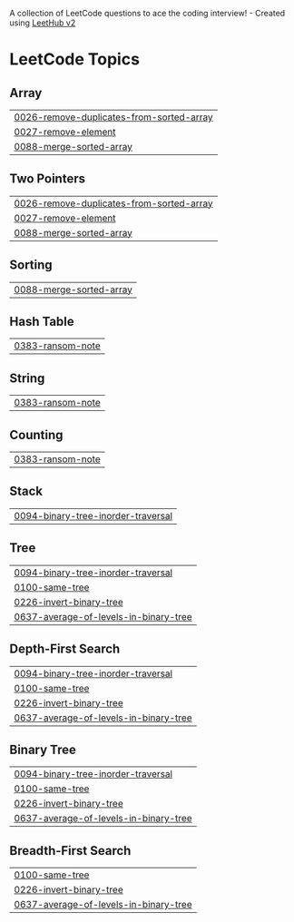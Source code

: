 A collection of LeetCode questions to ace the coding interview! - Created using [LeetHub v2](https://github.com/arunbhardwaj/LeetHub-2.0)
<!---LeetCode Topics Start-->
# LeetCode Topics
## Array
|  |
| ------- |
| [0026-remove-duplicates-from-sorted-array](https://github.com/ieunseo/spring/tree/master/0026-remove-duplicates-from-sorted-array) |
| [0027-remove-element](https://github.com/ieunseo/spring/tree/master/0027-remove-element) |
| [0088-merge-sorted-array](https://github.com/ieunseo/spring/tree/master/0088-merge-sorted-array) |
## Two Pointers
|  |
| ------- |
| [0026-remove-duplicates-from-sorted-array](https://github.com/ieunseo/spring/tree/master/0026-remove-duplicates-from-sorted-array) |
| [0027-remove-element](https://github.com/ieunseo/spring/tree/master/0027-remove-element) |
| [0088-merge-sorted-array](https://github.com/ieunseo/spring/tree/master/0088-merge-sorted-array) |
## Sorting
|  |
| ------- |
| [0088-merge-sorted-array](https://github.com/ieunseo/spring/tree/master/0088-merge-sorted-array) |
## Hash Table
|  |
| ------- |
| [0383-ransom-note](https://github.com/ieunseo/spring/tree/master/0383-ransom-note) |
## String
|  |
| ------- |
| [0383-ransom-note](https://github.com/ieunseo/spring/tree/master/0383-ransom-note) |
## Counting
|  |
| ------- |
| [0383-ransom-note](https://github.com/ieunseo/spring/tree/master/0383-ransom-note) |
## Stack
|  |
| ------- |
| [0094-binary-tree-inorder-traversal](https://github.com/ieunseo/spring/tree/master/0094-binary-tree-inorder-traversal) |
## Tree
|  |
| ------- |
| [0094-binary-tree-inorder-traversal](https://github.com/ieunseo/spring/tree/master/0094-binary-tree-inorder-traversal) |
| [0100-same-tree](https://github.com/ieunseo/java-coding-test/tree/master/0100-same-tree) |
| [0226-invert-binary-tree](https://github.com/ieunseo/spring/tree/master/0226-invert-binary-tree) |
| [0637-average-of-levels-in-binary-tree](https://github.com/ieunseo/spring/tree/master/0637-average-of-levels-in-binary-tree) |
## Depth-First Search
|  |
| ------- |
| [0094-binary-tree-inorder-traversal](https://github.com/ieunseo/spring/tree/master/0094-binary-tree-inorder-traversal) |
| [0100-same-tree](https://github.com/ieunseo/java-coding-test/tree/master/0100-same-tree) |
| [0226-invert-binary-tree](https://github.com/ieunseo/spring/tree/master/0226-invert-binary-tree) |
| [0637-average-of-levels-in-binary-tree](https://github.com/ieunseo/spring/tree/master/0637-average-of-levels-in-binary-tree) |
## Binary Tree
|  |
| ------- |
| [0094-binary-tree-inorder-traversal](https://github.com/ieunseo/spring/tree/master/0094-binary-tree-inorder-traversal) |
| [0100-same-tree](https://github.com/ieunseo/java-coding-test/tree/master/0100-same-tree) |
| [0226-invert-binary-tree](https://github.com/ieunseo/spring/tree/master/0226-invert-binary-tree) |
| [0637-average-of-levels-in-binary-tree](https://github.com/ieunseo/spring/tree/master/0637-average-of-levels-in-binary-tree) |
## Breadth-First Search
|  |
| ------- |
| [0100-same-tree](https://github.com/ieunseo/java-coding-test/tree/master/0100-same-tree) |
| [0226-invert-binary-tree](https://github.com/ieunseo/spring/tree/master/0226-invert-binary-tree) |
| [0637-average-of-levels-in-binary-tree](https://github.com/ieunseo/spring/tree/master/0637-average-of-levels-in-binary-tree) |
<!---LeetCode Topics End-->
